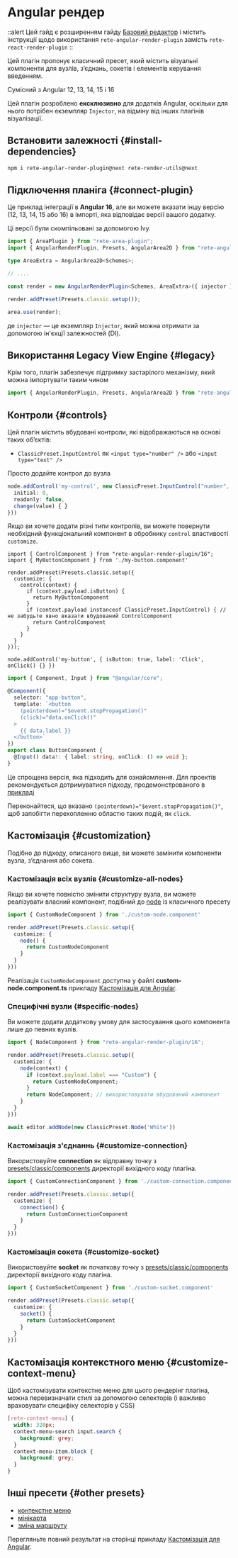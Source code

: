 # Angular рендер

::alert
Цей гайд є розширенням гайду [Базовий редактор](/uk/docs/guides/basic) і містить інструкції щодо використання `rete-angular-render-plugin` замість `rete-react-render-plugin`
::

Цей плагін пропонує класичний пресет, який містить візуальні компоненти для вузлів, з’єднань, сокетів і елементів керування введенням.

Сумісний з Angular 12, 13, 14, 15 і 16

Цей плагін розроблено **ексклюзивно** для додатків Angular, оскільки для нього потрібен екземпляр `Injector`, на відміну від інших плагінів візуалізації.

## Встановити залежності {#install-dependencies}

```bash
npm i rete-angular-render-plugin@next rete-render-utils@next
```

## Підключення планіга {#connect-plugin}

Це приклад інтеграції в **Angular 16**, але ви можете вказати іншу версію (12, 13, 14, 15 або 16) в імпорті, яка відповідає версії вашого додатку.

Ці версії були скомпільовані за допомогою Ivy.

```ts
import { AreaPlugin } from "rete-area-plugin";
import { AngularRenderPlugin, Presets, AngularArea2D } from "rete-angular-render-plugin/16";

type AreaExtra = AngularArea2D<Schemes>;

// ....

const render = new AngularRenderPlugin<Schemes, AreaExtra>({ injector });

render.addPreset(Presets.classic.setup());

area.use(render);
```

де `injector` — це екземпляр `Injector`, який можна отримати за допомогою ін'єкції залежностей (DI).

## Використання Legacy View Engine {#legacy}

Крім того, плагін забезпечує підтримку застарілого механізму, який можна імпортувати таким чином

```ts
import { AngularRenderPlugin, Presets, AngularArea2D } from "rete-angular-render-plugin";
```

## Контроли {#controls}

Цей плагін містить вбудовані контроли, які відображаються на основі таких об’єктів:

- `ClassicPreset.InputControl` як `<input type="number" />` або `<input type="text" />`

Просто додайте контрол до вузла

```ts
node.addControl('my-control', new ClassicPreset.InputControl("number", {
  initial: 0,
  readonly: false,
  change(value) { }
}))
```

Якщо ви хочете додати різні типи контролів, ви можете повернути необхідний функціональний компонент в обробнику `control` властивості `customize`.

```tsx
import { ControlComponent } from "rete-angular-render-plugin/16";
import { MyButtonComponent } from './my-button.component'

render.addPreset(Presets.classic.setup({
  customize: {
    control(context) {
      if (context.payload.isButton) {
        return MyButtonComponent
      }
      if (context.payload instanceof ClassicPreset.InputControl) { // не забудьте явно вказати вбудований ControlComponent
        return ControlComponent
      }
    }
  }
}));

node.addControl('my-button', { isButton: true, label: 'Click', onClick() {} })
```

```ts
import { Component, Input } from "@angular/core";

@Component({
  selector: "app-button",
  template: `<button
    (pointerdown)="$event.stopPropagation()"
    (click)="data.onClick()"
  >
    {{ data.label }}
  </button>`
})
export class ButtonComponent {
  @Input() data!: { label: string, onClick: () => void };
}

```

Це спрощена версія, яка підходить для ознайомлення. Для проектів рекомендується дотримуватися підходу, продемонстрованого в [прикладі](/uk/examples/angular/controls)

Переконайтеся, що вказано `(pointerdown)="$event.stopPropagation()"`, щоб запобігти перехопленню областю таких подій, як `click`.

## Кастомізація {#customization}

Подібно до підходу, описаного вище, ви можете замінити компоненти вузла, з’єднання або сокета.

### Кастомізація всіх вузлів {#customize-all-nodes}

Якщо ви хочете повністю змінити структуру вузла, ви можете реалізувати власний компонент, подібний до [node](https://github.com/retejs/angular-render-plugin/blob/next/src/presets/classic/components/node) із класичного пресету

```ts
import { CustomNodeComponent } from './custom-node.component'

render.addPreset(Presets.classic.setup({
  customize: {
    node() {
      return CustomNodeComponent
    }
  }
}))
```

Реалізація `CustomNodeComponent` доступна у файлі **custom-node.component.ts** прикладу [Кастомізація для Angular](/uk/examples/angular/customization).

### Специфічні вузли {#specific-nodes}

Ви можете додати додаткову умову для застосування цього компонента лише до певних вузлів.

```ts
import { NodeComponent } from "rete-angular-render-plugin/16";

render.addPreset(Presets.classic.setup({
  customize: {
    node(context) {
      if (context.payload.label === "Custom") {
        return CustomNodeComponent;
      }
      return NodeComponent; // використовувати вбудований компонент
    }
  }
}))

await editor.addNode(new ClassicPreset.Node('White'))
```

### Кастомізація з'єднаннь {#customize-connection}

Використовуйте **connection** як відправну точку з [presets/classic/components](https://github.com/retejs/angular-render-plugin/blob/next/src/presets/classic/components) директорії вихідного коду плагіна.

```ts
import { CustomConnectionComponent } from './custom-connection.component'

render.addPreset(Presets.classic.setup({
  customize: {
    connection() {
      return CustomConnectionComponent
    }
  }
}))
```

### Кастомізація сокета {#customize-socket}

Використовуйте **socket** як початкову точку з [presets/classic/components](https://github.com/retejs/angular-render-plugin/blob/next/src/presets/classic/components) директорії вихідного коду плагіна.

```ts
import { CustomSocketComponent } from './custom-socket.component'

render.addPreset(Presets.classic.setup({
  customize: {
    socket() {
      return CustomSocketComponent
    }
  }
}))
```

## Кастомізація контекстного меню {#customize-context-menu}

Щоб кастомізувати контекстне меню для цього рендерінг плагіна, можна перевизначати стилі за допомогою селекторів (і важливо враховувати специфіку селекторів у CSS)

```scss
[rete-context-menu] {
  width: 320px;
  context-menu-search input.search {
    background: grey;
  }
  context-menu-item.block {
    background: grey;
  }
}
```

## Інші пресети {#other presets}

- [контекстне меню](/uk/docs/guides/context-menu)
- [мінікарта](/uk/docs/guides/minimap)
- [зміна маршруту](/uk/docs/guides/reroute)

Перегляньте повний результат на сторінці прикладу [Кастомізація для Angular](/uk/examples/angular/customization).
